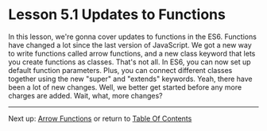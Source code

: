 # Lesson 5.1 Updates to Functions

In this lesson, we're gonna cover updates to functions in the ES6. Functions have changed a lot since the last version of JavaScript. We got a new way to write functions called arrow functions, and a new class keyword that lets you create functions as classes. That's not all. In ES6, you can now set up default function parameters. Plus, you can connect different classes together using the new "super" and "extends" keywords. Yeah, there have been a lot of new changes. Well, we better get started before any more charges are added. Wait, what, more changes?

- - -
Next up: [Arrow Functions](ND024_Part3_Lesson05_02.md) or return to [Table Of Contents](./ND024_TableOfContents.md)
